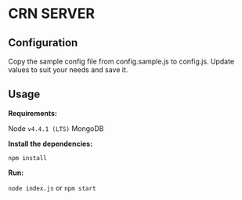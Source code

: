 # CRN SERVER

## Configuration

Copy the sample config file from config.sample.js to config.js. Update values to suit your needs and save it.

## Usage

__Requirements:__

Node `v4.4.1 (LTS)`
MongoDB

__Install the dependencies:__

`npm install`

__Run:__

`node index.js` or `npm start`